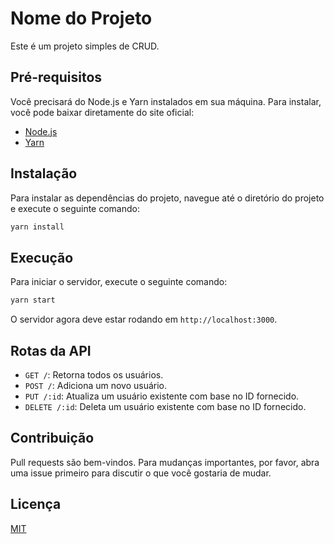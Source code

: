 # Nome do Projeto

Este é um projeto simples de  CRUD.

## Pré-requisitos

Você precisará do Node.js e Yarn instalados em sua máquina. Para instalar, você pode baixar diretamente do site oficial:

- [Node.js](https://nodejs.org/)
- [Yarn](https://yarnpkg.com/)

## Instalação

Para instalar as dependências do projeto, navegue até o diretório do projeto e execute o seguinte comando:

```bash
yarn install
```

## Execução

Para iniciar o servidor, execute o seguinte comando:

```bash
yarn start
```

O servidor agora deve estar rodando em `http://localhost:3000`.

## Rotas da API

- `GET /`: Retorna todos os usuários.
- `POST /`: Adiciona um novo usuário.
- `PUT /:id`: Atualiza um usuário existente com base no ID fornecido.
- `DELETE /:id`: Deleta um usuário existente com base no ID fornecido.

## Contribuição

Pull requests são bem-vindos. Para mudanças importantes, por favor, abra uma issue primeiro para discutir o que você gostaria de mudar.

## Licença

[MIT](https://choosealicense.com/licenses/mit/)